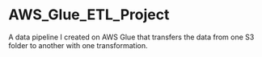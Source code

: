 # AWS_Glue_ETL_Project
A data pipeline I created on AWS Glue that transfers the data from one S3 folder to another with one transformation.
